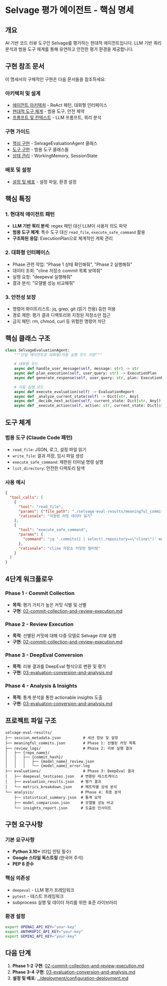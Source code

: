 # Selvage 평가 에이전트 - 핵심 명세

## 개요

AI 기반 코드 리뷰 도구인 Selvage를 평가하는 현대적 에이전트입니다. LLM 기반 쿼리 분석과 범용 도구 체계를 통해 유연하고 안전한 평가 환경을 제공합니다.

## 구현 참조 문서

이 명세서의 구체적인 구현은 다음 문서들을 참조하세요:

### 아키텍처 및 설계
- [에이전트 아키텍처](../architecture/agent-architecture.md) - ReAct 패턴, 대화형 인터페이스
- [현대적 도구 체계](../architecture/modern-agent-tools.md) - 범용 도구, 안전 제약
- [프롬프트 및 컨텍스트](../architecture/prompts-and-context.md) - LLM 프롬프트, 쿼리 분석

### 구현 가이드
- [핵심 구현](../implementation/core-implementation.md) - SelvageEvaluationAgent 클래스
- [도구 구현](../implementation/tool-implementations.md) - 범용 도구 클래스들
- [상태 관리](../implementation/state-management.md) - WorkingMemory, SessionState

### 배포 및 설정
- [설정 및 배포](../deployment/configuration-deployment.md) - 설정 파일, 환경 설정

## 핵심 특징

### 1. 현대적 에이전트 패턴
- **LLM 기반 쿼리 분석**: regex 패턴 대신 LLM이 사용자 의도 파악
- **범용 도구 체계**: 특수 도구 대신 `read_file`, `execute_safe_command` 활용
- **구조화된 응답**: ExecutionPlan으로 체계적인 계획 관리

### 2. 대화형 인터페이스
- Phase 관련 작업: "Phase 1 상태 확인해줘", "Phase 2 실행해줘"
- 데이터 조회: "cline 저장소 commit 목록 보여줘"
- 실행 요청: "deepeval 실행해줘"
- 결과 분석: "모델별 성능 비교해줘"

### 3. 안전성 보장
- 명령어 화이트리스트: jq, grep, git (읽기 전용) 등만 허용
- 경로 제한: 평가 결과 디렉토리와 지정된 저장소만 접근
- 금지 패턴: rm, chmod, curl 등 위험한 명령어 차단

## 핵심 클래스 구조

```python
class SelvageEvaluationAgent:
    """단일 에이전트로 대화형/자동 실행 모드 지원"""
    
    # 대화형 모드
    async def handle_user_message(self, message: str) -> str
    async def plan_execution(self, user_query: str) -> ExecutionPlan
    async def generate_response(self, user_query: str, plan: ExecutionPlan, tool_results: List[Dict]) -> str
    
    # 자동 실행 모드  
    async def execute_evaluation(self) -> EvaluationReport
    async def _analyze_current_state(self) -> Dict[str, Any]
    async def _decide_next_action(self, current_state: Dict[str, Any]) -> str
    async def _execute_action(self, action: str, current_state: Dict[str, Any]) -> Dict[str, Any]
```

## 도구 체계

### 범용 도구 (Claude Code 패턴)
- `read_file`: JSON, 로그, 설정 파일 읽기
- `write_file`: 결과 저장, 임시 파일 생성
- `execute_safe_command`: 제한된 터미널 명령 실행
- `list_directory`: 안전한 디렉토리 탐색

### 사용 예시
```json
{
  "tool_calls": [
    {
      "tool": "read_file",
      "params": {"file_path": "./selvage-eval-results/meaningful_commits.json"},
      "rationale": "저장된 커밋 데이터 읽기"
    },
    {
      "tool": "execute_safe_command", 
      "params": {
        "command": "jq '.commits[] | select(.repository==\"cline\")' meaningful_commits.json"
      },
      "rationale": "cline 저장소 커밋만 필터링"
    }
  ]
}
```

## 4단계 워크플로우

### Phase 1 - Commit Collection
- **목적**: 평가 가치가 높은 커밋 식별 및 선별
- **구현**: [02-commit-collection-and-review-execution.md](02-commit-collection-and-review-execution.md)

### Phase 2 - Review Execution  
- **목적**: 선별된 커밋에 대해 다중 모델로 Selvage 리뷰 실행
- **구현**: [02-commit-collection-and-review-execution.md](02-commit-collection-and-review-execution.md)

### Phase 3 - DeepEval Conversion
- **목적**: 리뷰 결과를 DeepEval 형식으로 변환 및 평가
- **구현**: [03-evaluation-conversion-and-analysis.md](03-evaluation-conversion-and-analysis.md)

### Phase 4 - Analysis & Insights
- **목적**: 통계 분석을 통한 actionable insights 도출
- **구현**: [03-evaluation-conversion-and-analysis.md](03-evaluation-conversion-and-analysis.md)

## 프로젝트 파일 구조

```
selvage-eval-results/
├── session_metadata.json          # 세션 정보 및 설정
├── meaningful_commits.json        # Phase 1: 선별된 커밋 목록
├── review_logs/                   # Phase 2: 리뷰 실행 결과
│   ├── {repo_name}/
│   │   ├── {commit_hash}/
│   │   │   ├── {model_name}_review.json
│   │   │   └── {model_name}_error.log
├── evaluations/                   # Phase 3: DeepEval 결과
│   ├── deepeval_testcases.json   # 변환된 테스트케이스
│   ├── evaluation_results.json   # 평가 결과
│   └── metrics_breakdown.json    # 메트릭별 상세 분석
└── analysis/                     # Phase 4: 최종 분석
    ├── statistical_summary.json  # 통계 요약
    ├── model_comparison.json     # 모델별 성능 비교
    └── insights_report.json      # 도출된 인사이트
```

## 구현 요구사항

### 기본 요구사항
- **Python 3.10+** (타입 힌팅 필수)
- **Google 스타일 독스트링** (한국어 주석)
- **PEP 8 준수**

### 핵심 의존성
- `deepeval` - LLM 평가 프레임워크
- `pytest` - 테스트 프레임워크
- subprocess 실행 및 데이터 처리를 위한 표준 라이브러리

### 환경 설정
```bash
export OPENAI_API_KEY="your-key"
export ANTHROPIC_API_KEY="your-key" 
export GEMINI_API_KEY="your-key"
```

## 다음 단계

1. **Phase 1-2 구현**: [02-commit-collection-and-review-execution.md](02-commit-collection-and-review-execution.md)
2. **Phase 3-4 구현**: [03-evaluation-conversion-and-analysis.md](03-evaluation-conversion-and-analysis.md)
3. **설정 및 배포**: [../deployment/configuration-deployment.md](../deployment/configuration-deployment.md)